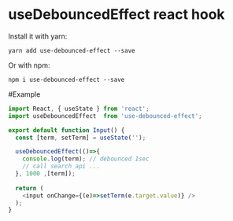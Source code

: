 # useDebouncedEffect react hook

Install it with yarn:

```
yarn add use-debounced-effect --save
```

Or with npm:

```
npm i use-debounced-effect --save
```

#Example

```javascript
import React, { useState } from 'react';
import useDebouncedEffect  from 'use-debounced-effect';

export default function Input() {
  const [term, setTerm] = useState('');

  useDebouncedEffect(()=>{
    console.log(term); // debounced 1sec
    // call search api ...
  }, 1000 ,[term]);
  
  return (
    <input onChange={(e)=>setTerm(e.target.value)} />
  );
}
```
